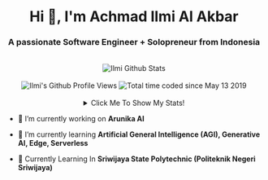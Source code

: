 <h1 align="center">Hi 👋, I'm Achmad Ilmi Al Akbar</h1>
<h3 align="center">A passionate Software Engineer + Solopreneur from Indonesia</h3>
<br />
<div align="center">
        <div align="center">
            <img src="https://github-readme-stats.vercel.app/api?username=notilmi&show_icons=true&theme=dracula" alt="Ilmi Github Stats">
            <br><br>
            <img src="https://komarev.com/ghpvc/?username=notilmi&color=F4A4B5&style=flat" alt="Ilmi's Github Profile Views" />
            <img src="https://wakatime.com/badge/user/7a831ab0-e43a-4215-aa08-92f915bed065.svg" alt="Total time coded since May 13 2019" />
            <br><br>
            <details>
                <summary>Click Me To Show My Stats!</summary>
                <br>
                <p><img src="https://github-readme-stats.vercel.app/api/top-langs/?username=notilmi&theme=algolia&hide_border=true&langs_count=5" alt="Most used languages" /></p>
                <p><img src="https://github-readme-streak-stats.herokuapp.com/?user=notilmi&theme=algolia" alt="Stat Streak" /></p>
                <p><img src="https://github-profile-trophy.vercel.app/?username=notilmi&theme=algolia&margin-w=5&margin-h=5" alt="Github Trophy" /></p>
            </details>
        </div>

</div>

- 🔭 I’m currently working on **Arunika AI**

- 🌱 I’m currently learning **Artificial General Intelligence (AGI), Generative AI, Edge, Serverless**

- 🏫 Currently Learning In **Sriwijaya State Polytechnic (Politeknik Negeri Sriwijaya)**
